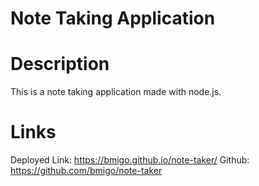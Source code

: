 # Note Taking Application

# Description
This is a note taking application made with node.js.

# Links
Deployed Link: https://bmigo.github.io/note-taker/
Github: https://github.com/bmigo/note-taker